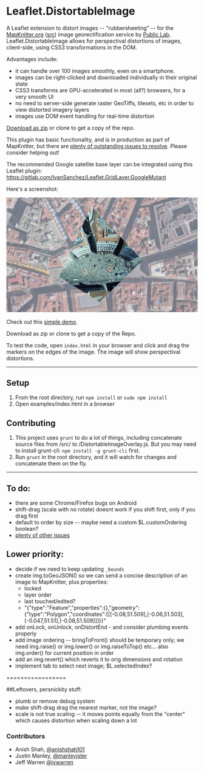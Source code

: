 Leaflet.DistortableImage
===================

A Leaflet extension to distort images -- "rubbersheeting" -- for the [MapKnitter.org](http://mapknitter.org) ([src](https://github.com/publiclab/mapknitter)) image georectification service by [Public Lab](http://publiclab.org). Leaflet.DistortableImage allows for perspectival distortions of images, client-side, using CSS3 transformations in the DOM. 

Advantages include:

* it can handle over 100 images smoothly, even on a smartphone. 
* images can be right-clicked and downloaded individually in their original state
* CSS3 transforms are GPU-accelerated in most (all?) browsers, for a very smooth UI
* no need to server-side generate raster GeoTiffs, tilesets, etc in order to view distorted imagery layers
* images use DOM event handling for real-time distortion 

[Download as zip](https://github.com/publiclab/Leaflet.DistortableImage/releases) or clone to get a copy of the repo.

This plugin has basic functionality, and is in production as part of MapKnitter, but there are [plenty of outstanding issues to resolve](https://github.com/publiclab/Leaflet.DistortableImage/issues). Please consider helping out!

The recommended Google satellite base layer can be integrated using this Leaflet plugin: https://gitlab.com/IvanSanchez/Leaflet.GridLayer.GoogleMutant

Here's a screenshot:

![screenshot](example.png)

Check out this [simple demo](https://publiclab.github.io/Leaflet.DistortableImage/examples/index.html).

Download as zip or clone to get a copy of the Repo.

To test the code, open `index.html` in your browser and click and drag the markers on the edges of the image. The image will show perspectival distortions.

****

## Setup

1. From the root directory, run `npm install` or `sudo npm install`
2. Open examples/index.html in a browser

## Contributing

1. This project uses `grunt` to do a lot of things, including concatenate source files from /src/ to /DistortableImageOverlay.js. But you may need to install grunt-cli: `npm install -g grunt-cli` first.
2. Run `grunt` in the root directory, and it will watch for changes and concatenate them on the fly.

****

## To do:

* there are some Chrome/Firefox bugs on Android
* shift-drag (scale with no rotate) doesnt work if you shift first, only if you drag first
* default to order by size -- maybe need a custom $L.customOrdering boolean?
* [plenty of other issues](https://github.com/publiclab/Leaflet.DistortableImage/issues)

## Lower priority:

* decide if we need to keep updating `_bounds`
* create img.toGeoJSON() so we can send a concise description of an image to MapKnitter, plus properties: 
  * locked
  * layer order
  * last touched/edited?
  * "{"type":"Feature","properties":{},"geometry":{"type":"Polygon","coordinates":[[[-0.08,51.509],[-0.06,51.503],[-0.047,51.51],[-0.08,51.509]]]}}"
* add onLock, onUnlock, onDistortEnd - and consider plumbing events properly
* add image ordering -- bringToFront() should be temporary only; we need img.raise() or img.lower() or img.raiseToTop() etc... also img.order() for current position in order
* add an img.revert() which reverts it to orig dimensions and rotation
* implement tab to select next image; $L.selectedIndex?

=================

##Leftovers, persnickity stuff:

* plumb or remove debug system
* make shift-drag drag the nearest marker, not the image?
* scale is not true scaling -- it moves points equally from the "center" which causes distortion when scaling down a lot

### Contributors

* Anish Shah, [@anishshah101](https://github.com/anishshah101)
* Justin Manley, [@manleyjster](https://github.com/manleyjster)
* Jeff Warren [@jywarren](https://github.com/jywarren)
